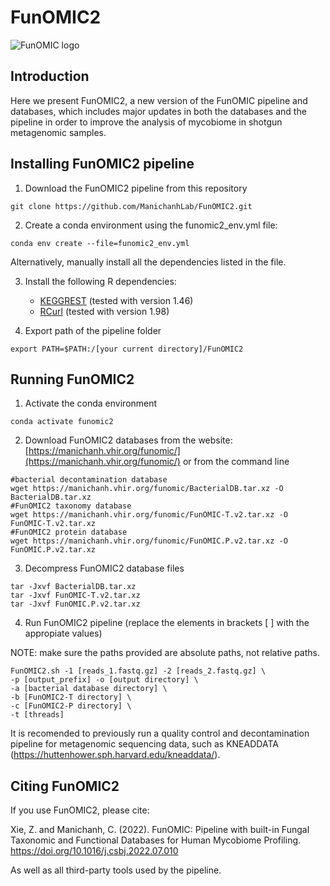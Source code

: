 # FunOMIC2
![FunOMIC logo](https://manichanh.vhir.org/assets/img/funomic2_logo.jpg)
## Introduction

Here we present FunOMIC2, a new version of the FunOMIC pipeline and databases, which includes major updates in both the databases and the pipeline in order to improve the analysis of mycobiome in shotgun metagenomic samples.
<!-- [brief explanantion of the changes??] -->

## Installing FunOMIC2 pipeline
1. Download the FunOMIC2 pipeline from this repository
```{bash}
git clone https://github.com/ManichanhLab/FunOMIC2.git
```
2. Create a conda environment using the funomic2_env.yml file:
```{bash}
conda env create --file=funomic2_env.yml
```
Alternatively, manually install all the dependencies listed in the file.

3. Install the following R dependencies:
	- [KEGGREST](https://www.bioconductor.org/packages/release/bioc/html/KEGGREST.html) (tested with version 1.46)
	- [RCurl](https://cran.r-project.org/package=RCurl) (tested with version 1.98)

4. Export path of the pipeline folder
```{bash}
export PATH=$PATH:/[your current directory]/FunOMIC2
```

## Running FunOMIC2

1. Activate the conda environment
```{bash}
conda activate funomic2
```

2. Download FunOMIC2 databases from the website: [https://manichanh.vhir.org/funomic/](https://manichanh.vhir.org/funomic/) or from the command line
```{bash}
#bacterial decontamination database
wget https://manichanh.vhir.org/funomic/BacterialDB.tar.xz -O BacterialDB.tar.xz
#FunOMIC2 taxonomy database
wget https://manichanh.vhir.org/funomic/FunOMIC-T.v2.tar.xz -O FunOMIC-T.v2.tar.xz
#FunOMIC2 protein database
wget https://manichanh.vhir.org/funomic/FunOMIC.P.v2.tar.xz -O FunOMIC.P.v2.tar.xz
```
3. Decompress FunOMIC2 database files
```{bash}
tar -Jxvf BacterialDB.tar.xz
tar -Jxvf FunOMIC-T.v2.tar.xz
tar -Jxvf FunOMIC.P.v2.tar.xz
```

4. Run FunOMIC2 pipeline (replace the elements in brackets [ ] with the appropiate values)

NOTE: make sure the paths provided are absolute paths, not relative paths.

```{bash}
FunOMIC2.sh -1 [reads_1.fastq.gz] -2 [reads_2.fastq.gz] \
-p [output_prefix] -o [output directory] \
-a [bacterial database directory] \
-b [FunOMIC2-T directory] \
-c [FunOMIC2-P directory] \
-t [threads]
```

It is recomended to previously run a quality control and decontamination pipeline for metagenomic sequencing data, such as KNEADDATA (<https://huttenhower.sph.harvard.edu/kneaddata/>).

## Citing FunOMIC2

If you use FunOMIC2, please cite:

<!-- add FunOMIC2 citation -->
Xie, Z. and Manichanh, C. (2022). FunOMIC: Pipeline with built-in Fungal Taxonomic and Functional Databases for Human Mycobiome Profiling. https://doi.org/10.1016/j.csbj.2022.07.010

As well as all third-party tools used by the pipeline.
